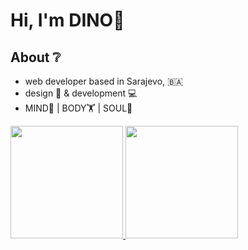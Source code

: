 <!-- BANNER -->

<h1>Hi, I'm DINO🦕</h1>

<h2>About ❔</h2>

- web developer based in Sarajevo, :bosnia_herzegovina:
- design 🎨 & development 💻
- MIND🧠 | BODY🏋️ | SOUL🧞



<a href="https://github.com/gazibarad">
  <img height="180em" src="https://github-readme-stats.vercel.app/api?username=gazibarad&theme=buefy&show_icons=true" />
  <img height="180em" src="https://github-readme-stats.vercel.app/api/top-langs/?username=gazibarad&theme=buefy&layout=compact" />
</a>

